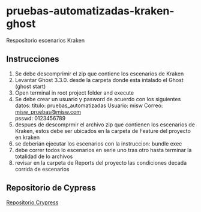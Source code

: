 # pruebas-automatizadas-kraken-ghost
Respositorio escenarios Kraken

## Instrucciones
1. Se debe descomprimir el zip que contiene los escenarios de Kraken
2. Levantar Ghost 3.3.0. desde la carpeta donde esta intalado el Ghost (ghost start)
3. Open terminal in root project folder and execute
4. Se debe crear un usuario y pasword de acuerdo con los siguientes datos: 
titulo: pruebas_automatizadas
Usuario: misw
Correo: misw_pruebas@misw.com	
psswd: 0123456789
5. despues de descomprmir el archivo zip que contienen los escenarios de Kraken, estos debe ser ubicados en la carpeta de Feature del proyecto en kraken
6. se deberian ejecutar los escenarios con la instruccion:
bundle exec
7. debe correr todos lo escenarios en serie uno tras otro hasta terminar la totalidad de lo archivos
8. revisar en la carpeta de Reports del proyecto las condiciones decada corrida de escenarios

## Repositorio de Cypress
[Repositorio Crypress](https://github.com/jimmy-cardenas-miso/pruebas-automatizadas-ghost-cypress)
